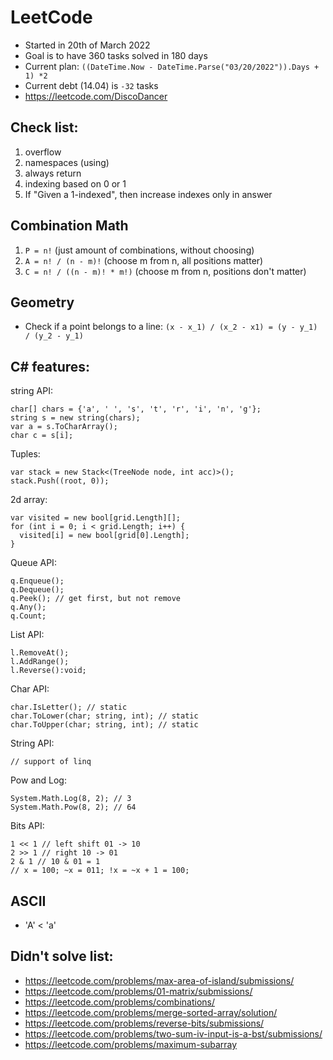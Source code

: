 # LeetCode

- Started in 20th of March 2022
- Goal is to have 360 tasks solved in 180 days
- Current plan: ```((DateTime.Now - DateTime.Parse("03/20/2022")).Days + 1) *2```
- Current debt (14.04) is ```-32``` tasks
- https://leetcode.com/DiscoDancer

## Check list:
1. overflow
2. namespaces (using)
3. always return
4. indexing based on 0 or 1
5. If "Given a 1-indexed", then increase indexes only in answer

## Combination Math

1. ```P = n!``` (just amount of combinations, without choosing)
2. ```A = n! / (n - m)!``` (choose m from n, all positions matter)
3. ```C = n! / ((n - m)! * m!)``` (choose m from n, positions don't matter)

## Geometry
- Check if a point belongs to a line: ```(x - x_1) / (x_2 - x1) = (y - y_1) / (y_2 - y_1)```

## C# features:

string API:
```
char[] chars = {'a', ' ', 's', 't', 'r', 'i', 'n', 'g'};
string s = new string(chars);
var a = s.ToCharArray();
char c = s[i];
```

Tuples:
```
var stack = new Stack<(TreeNode node, int acc)>();
stack.Push((root, 0));
```

2d array:
```
var visited = new bool[grid.Length][];
for (int i = 0; i < grid.Length; i++) {
  visited[i] = new bool[grid[0].Length];
}
```

Queue API:
```
q.Enqueue();
q.Dequeue();
q.Peek(); // get first, but not remove
q.Any();
q.Count; 
```

List API:
```
l.RemoveAt();
l.AddRange();
l.Reverse():void;
```

Char API:
```
char.IsLetter(); // static
char.ToLower(char; string, int); // static
char.ToUpper(char; string, int); // static
```

String API:
```
// support of linq
```

Pow and Log:
```
System.Math.Log(8, 2); // 3
System.Math.Pow(8, 2); // 64 
```
Bits API:
```
1 << 1 // left shift 01 -> 10
2 >> 1 // right 10 -> 01
2 & 1 // 10 & 01 = 1
// x = 100; ~x = 011; !x = ~x + 1 = 100;
```

## ASCII
- 'A' < 'a'

## Didn't solve list:
- https://leetcode.com/problems/max-area-of-island/submissions/
- https://leetcode.com/problems/01-matrix/submissions/
- https://leetcode.com/problems/combinations/
- https://leetcode.com/problems/merge-sorted-array/solution/
- https://leetcode.com/problems/reverse-bits/submissions/
- https://leetcode.com/problems/two-sum-iv-input-is-a-bst/submissions/
- https://leetcode.com/problems/maximum-subarray

